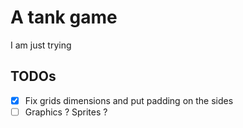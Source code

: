 # A tank game

I am just trying

## TODOs

- [X] Fix grids dimensions and put padding on the sides
- [ ] Graphics ? Sprites ?
